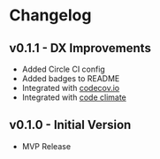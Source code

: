 # Changelog

## v0.1.1 - DX Improvements

- Added Circle CI config
- Added badges to README
- Integrated with [codecov.io](https://codecov.io/)
- Integrated with [code climate](https://codeclimate.com/)

## v0.1.0 - Initial Version

- MVP Release
